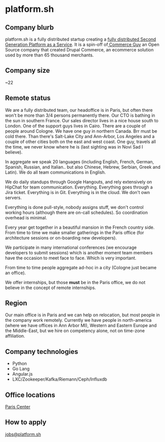# platform.sh

## Company blurb
platform.sh is a fully distributed startup creating a [fully distributed Second 
Generation Platform as a Service](https://platform.sh/). It is a spin-off of[ Commerce Guy](https://www.commerceguys.com) an Open Source company that created
Drupal Commerce, an ecommerce solution used by more than 65 thousand merchants.

## Company size
~22

## Remote status
We are a fully distributed team, our headoffice is in Paris, but often there
won't be more than 3/4 persons permanently there. Our CTO is bathing in the
sun in southern France. Our sales director lives in a nice house south to London. One of the support guys lives in Cairo. There are a couple of people
around Cologne. We have one guy in northern Canada. Brr must be cold there.
Than there's Salt-Lake City and Ann-Arbor, Los Angeles and a couple of other
cities both on the east and west coast. One guy, travels all the time, we 
never know where he is (last sighting was in Novi Sad I believe).

In aggregate we speak 20 languages (including English, French, German, Spanish,
Russian, and Italian.. but also Chinese, Hebrew, Serbian, Greek and Latin). We 
do all team communications in English.

We do daily standups through Google Hangouts, and rely extensively on HipChat
for team communication. Everything. Everything goes through a Jira ticket. 
Everything is in Git. Everything is in the cloud. We don't own servers.

Everything is done pull-style, nobody assigns stuff, we don't control working
hours (although there are on-call schedules). So coordination overhead is minimal.

Every year get together in a beautiful mansion in the French country side. From time to time we make smaller gatherings in the Paris office (for architecture
sessions or on-boarding new developers).

We participate in many international conferences (we encourage developers to 
submit sessions) which is another moment team members have the occasion to meet
face to face. Which is very important.

From time to time people aggregate ad-hoc in a city (Cologne just became an 
office).

We offer internships, but those __must__ be in the Paris office, we do not 
believe in the concept of remote internships.

## Region
Our main office is in Paris and we can help on relocation, but most people in 
the company work remotely. Currently we have people in north-america (where we 
have offices in Ann Arbor MI), Western and Eastern Europe and the Middle-East,
but we hire on competency alone, not on time-zone affiliation.

## Company technologies
* Python
* Go Lang
* Angular.js
* LXC/Zookeeper/Kafka/Riemann/Ceph/Influxdb

## Office locations
[Paris Center](https://www.google.fr/maps/place/Commerce+Guys/@48.8706972,2.3444958,17z/data=!4m7!1m4!3m3!1s0x47e66e1611f61889:0x6559e547fc0c89ef!2sCommerce+Guys!3b1!3m1!1s0x47e66e1611f61889:0x6559e547fc0c89ef)

## How to apply
jobs@platform.sh